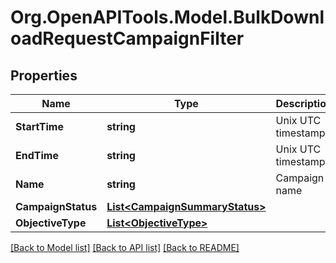 # Org.OpenAPITools.Model.BulkDownloadRequestCampaignFilter

## Properties

Name | Type | Description | Notes
------------ | ------------- | ------------- | -------------
**StartTime** | **string** | Unix UTC timestamp. | [optional] 
**EndTime** | **string** | Unix UTC timestamp. | [optional] 
**Name** | **string** | Campaign name | [optional] 
**CampaignStatus** | [**List&lt;CampaignSummaryStatus&gt;**](CampaignSummaryStatus.md) |  | [optional] 
**ObjectiveType** | [**List&lt;ObjectiveType&gt;**](ObjectiveType.md) |  | [optional] 

[[Back to Model list]](../README.md#documentation-for-models) [[Back to API list]](../README.md#documentation-for-api-endpoints) [[Back to README]](../README.md)

